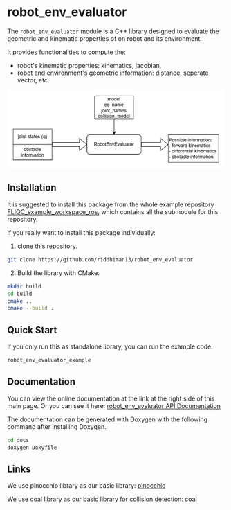 # robot_env_evaluator

The `robot_env_evaluator` module is a C++ library designed to evaluate the geometric and kinematic properties of on robot and its environment. 

It provides functionalities to compute the:
- robot's kinematic properties: kinematics, jacobian.
- robot and environment's geometric information: distance, seperate vector, etc.

![robot_env_evaluator](./image/READ-robot_env_evaluator.drawio.png)

## Installation

It is suggested to install this package from the whole example repository [FLIQC_example_workspace_ros](https://github.com/hwyao/FLIQC_example_workspace_ros), which contains all the submodule for this repository.

If you really want to install this package individually:
1. clone this repository.
```bash
git clone https://github.com/riddhiman13/robot_env_evaluator
```
2. Build the library with CMake.
```bash
mkdir build
cd build
cmake ..
cmake --build .
```

## Quick Start

If you only run this as standalone library, you can run the example code.

```bash
robot_env_evaluator_example
```

## Documentation

You can view the online documentation at the link at the right side of this main page. Or you can 
see it here: [robot_env_evaluator API Documentation](https://hwyao.github.io/projects-documentation/robot_env_evaluator/)

The documentation can be generated with Doxygen with the following command after installing Doxygen.
```bash
cd docs
doxygen Doxyfile
```

## Links

We use pinocchio library as our basic library: [pinocchio](https://github.com/stack-of-tasks/pinocchio)

We use coal library as our basic library for collision detection: [coal](https://github.com/coal-library/coal)